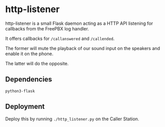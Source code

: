 http-listener
=============

http-listener is a small Flask daemon acting as a HTTP API listening for
callbacks from the FreePBX log handler.

It offers callbacks for `/callanswered` and `/callended`.

The former will mute the playback of our sound input on the speakers and
enable it on the phone.

The latter will do the opposite.


Dependencies
------------

```
python3-flask
```


Deployment
----------

Deploy this by running `./http_listener.py` on the Caller Station.
